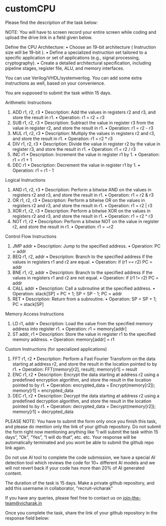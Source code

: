 # customCPU

Please find the description of the task below:

NOTE: You will have to screen record your entire screen while coding and upload the drive link in a field given below.

Define the CPU Architecture:
   •    Choose an 19-bit architecture ( Instruction size will be 19-bit ).
   •    Define a specialized instruction set tailored to a specific application or set of applications (e.g., signal processing, cryptography).
   •    Create a detailed architectural specification, including pipeline stages, register file, ALU, and memory interfaces. 

You can use Verilog/VHDL/systemverilog. You can add some extra instructions as well, based on your convenience.

You are supposed to submit the task within 15 days.

Arithmetic Instructions    
1.    ADD r1, r2, r3
   •    Description: Add the values in registers r2 and r3, and store the result in r1.
   •    Operation: r1 = r2 + r3
2.    SUB r1, r2, r3
   •    Description: Subtract the value in register r3 from the value in register r2, and store the result in r1.
   •    Operation: r1 = r2 - r3 
3.    MUL r1, r2, r3
   •    Description: Multiply the values in registers r2 and r3, and store the result in r1.
   •    Operation: r1 = r2 * r3
4.    DIV r1, r2, r3
   •    Description: Divide the value in register r2 by the value in register r3, and store the result in r1.
   •    Operation: r1 = r2 / r3
5.    INC r1
   •    Description: Increment the value in register r1 by 1.
   •    Operation: r1 = r1 + 1
6.    DEC r1
   •    Description: Decrement the value in register r1 by 1.
   •    Operation: r1 = r1 - 1

Logical Instructions    
1.    AND r1, r2, r3
   •    Description: Perform a bitwise AND on the values in registers r2 and r3, and store the result in r1.
   •    Operation: r1 = r2 & r3
2.    OR r1, r2, r3
   •    Description: Perform a bitwise OR on the values in registers r2 and r3, and store the result in r1.
   •    Operation: r1 = r2 | r3
3.    XOR r1, r2, r3
   •    Description: Perform a bitwise XOR on the values in registers r2 and r3, and store the result in r1.
   •    Operation: r1 = r2 ^ r3
4.    NOT r1, r2
   •    Description: Perform a bitwise NOT on the value in register r2, and store the result in r1.
   •    Operation: r1 = ~r2

Control Flow Instructions    
1.    JMP addr
   •    Description: Jump to the specified address.
   •    Operation: PC = addr
2.    BEQ r1, r2, addr
   •    Description: Branch to the specified address if the values in registers r1 and r2 are equal.
   •    Operation: if (r1 == r2) PC = addr
3.    BNE r1, r2, addr
   •    Description: Branch to the specified address if the values in registers r1 and r2 are not equal.
   •    Operation: if (r1 != r2) PC = addr
4.    CALL addr
   •    Description: Call a subroutine at the specified address.
   •    Operation: stack[SP] = PC + 1; SP = SP - 1; PC = addr
5.    RET
   •    Description: Return from a subroutine.
   •    Operation: SP = SP + 1; PC = stack[SP]

Memory Access Instructions    
1.    LD r1, addr
   •    Description: Load the value from the specified memory address into register r1.
   •    Operation: r1 = memory[addr]
2.    ST addr, r1
   •    Description: Store the value in register r1 to the specified memory address.
   •    Operation: memory[addr] = r1

Custom Instructions (for specialized applications)    
1.    FFT r1, r2
   •    Description: Perform a Fast Fourier Transform on the data starting at address r2, and store the result in the location pointed to by r1.
   •    Operation: FFT(memory[r2], result); memory[r1] = result
2.    ENC r1, r2
   •    Description: Encrypt the data starting at address r2 using a predefined encryption algorithm, and store the result in the location pointed to by r1.
   •    Operation: encrypted_data = Encrypt(memory[r2]); memory[r1] = encrypted_data
3.    DEC r1, r2
   •    Description: Decrypt the data starting at address r2 using a predefined decryption algorithm, and store the result in the location pointed to by r1.
   •    Operation: decrypted_data = Decrypt(memory[r2]); memory[r1] = decrypted_data

PLEASE NOTE: You have to submit the form only once you finish this task, and please do mention only the link of your github repository. Do not submit the form right now mentioning anything like “I will submit the task within 15 days”, “Ok”, “Yes”, “I will do that”, etc. etc. Your response will be automatically terminated and you wont be able to submit the github repo link again.

Do not use AI tool to complete the code submission, we have a special AI detection tool which reviews the code for 10+ different AI models and we will not revert back if your code has more than 20% of AI generated content.

The duration of the task is 15 days. Make a private github repository, and add this username in collaborator, "recruit-vicharak"

If you have any queries, please feel free to contact us on join-the-team@vicharak.in

Once you complete the task, share the link of your github repository in the response field below:
